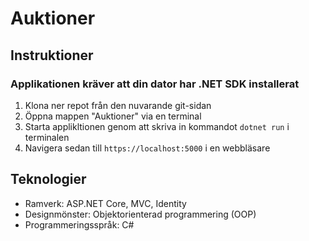# Auktioner
## Instruktioner
### Applikationen kräver att din dator har .NET SDK installerat
1. Klona ner repot från den nuvarande git-sidan
2. Öppna mappen "Auktioner" via en terminal
3. Starta applikltionen genom att skriva in kommandot `dotnet run` i terminalen
4. Navigera sedan till `https://localhost:5000` i en webbläsare


## Teknologier
* Ramverk: ASP.NET Core, MVC, Identity
* Designmönster: Objektorienterad programmering (OOP)
* Programmeringsspråk: C#
